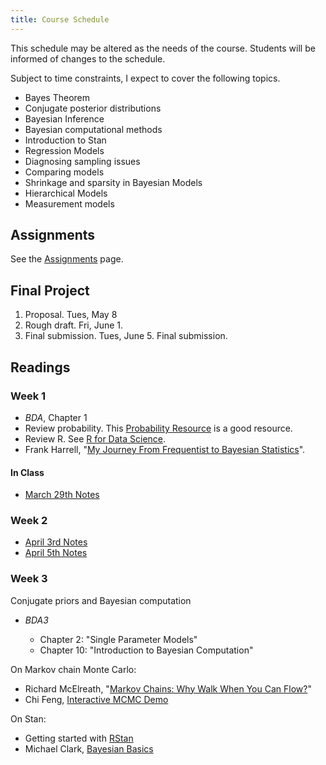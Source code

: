 ```yaml
---
title: Course Schedule
---
```


This schedule may be altered as the needs of the course. 
Students will be informed of changes to the schedule.

Subject to time constraints, I expect to cover the following topics.

- Bayes Theorem
- Conjugate posterior distributions
- Bayesian Inference
- Bayesian computational methods
- Introduction to Stan
- Regression Models
- Diagnosing sampling issues
- Comparing models
- Shrinkage and sparsity in Bayesian Models
- Hierarchical Models
- Measurement models

## Assignments

See the [Assignments](./assignments) page.

## Final Project

1. Proposal. Tues, May 8
2. Rough draft. Fri, June 1.
3. Final submission. Tues, June 5. Final submission.


## Readings


### Week 1

- *BDA*, Chapter 1
- Review probability. This [Probability Resource](http://www.wzchen.com/probability-cheatsheet/) is a good resource.
- Review R. See [R for Data Science](http://r4ds.had.co.nz/).
- Frank Harrell, "[My Journey From Frequentist to Bayesian Statistics](http://www.fharrell.com/post/journey/)".

#### In Class

- [March 29th Notes](https://uw-csss-564.github.io/2018-03-29/)

### Week 2

- [April 3rd Notes](https://uw-csss-564.github.io/2018-04-03/)
- [April 5th Notes](https://uw-csss-564.github.io/2018-04-05/)

### Week 3

Conjugate priors and Bayesian computation

-   *BDA3*
  
    - Chapter 2: "Single Parameter Models"
    - Chapter 10: "Introduction to Bayesian Computation"
    
On Markov chain Monte Carlo: 

- Richard McElreath, "[Markov Chains: Why Walk When You Can Flow?](http://elevanth.org/blog/2017/11/28/build-a-better-markov-chain/)"
- Chi Feng, [Interactive MCMC Demo](https://chi-feng.github.io/mcmc-demo/app.html#NaiveNUTS,banana)

On Stan: 

- Getting started with [RStan](http://mc-stan.org/users/interfaces/rstan.html)
- Michael Clark, [Bayesian Basics](https://m-clark.github.io/bayesian-basics/)
